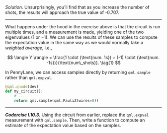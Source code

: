*Solution*. Unsurprisingly, you'll find that as you increase the number of
 shots, the results will approach the true value of -0.707.

---

What happens under the hood in the exercise above is that the circuit is run
multiple times, and a measurement is made, yielding one of the two eigenvalues
($1$ or $-1$). We can use the results of these samples to compute the
expectation value in the same way as we would normally take a *weighted
average*, i.e.,

$$
\langle Y \rangle = \frac{1 \cdot (\text{num. 1s}) + (-1) \cdot (\text{num. -1s})}{\text{num\_shots}}. \tag{1}
$$

In PennyLane, we can access samples directly by returning `qml.sample`
rather than `qml.expval`.

```python
@qml.qnode(dev)
def my_circuit():
    # ...    
    return qml.sample(qml.PauliZ(wires=0))
```

---

***Codercise I.10.3.*** Using the circuit from earlier, replace the `qml.expval`
   measurement with `qml.sample`. Then, write a function to compute an estimate of the
   expectation value based on the samples.